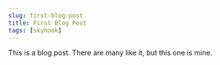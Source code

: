 ```yaml
---
slug: first-blog-post
title: First Blog Post
tags: [skyhook]
---
```


This is a blog post. There are many like it, but this one is mine.

